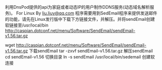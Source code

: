 利用DnsPod提供的api为家庭或者动态IP的用户制作DDNS服务(动态域名解析服务)。
For Linux
By liu.liuy@qq.com
程序需要用到SedEmail程序来提供发送邮件的功能，请先在Linux发行版中下载下方链接文件，并解压。并将sendEmail创建软链接至/usr/local/bin
http://caspian.dotconf.net/menu/Software/SendEmail/sendEmail-v1.56.tar.gz

wget http://caspian.dotconf.net/menu/Software/SendEmail/sendEmail-v1.56.tar.gz
下载sendEmail
tar -zxvf sendEmail-v1.56.tar.gz
解压sendEmail
cd sendEmail-v1.56
切换目录
ln -s sendEmail /usr/local/bin/sedemail
创建软连接
